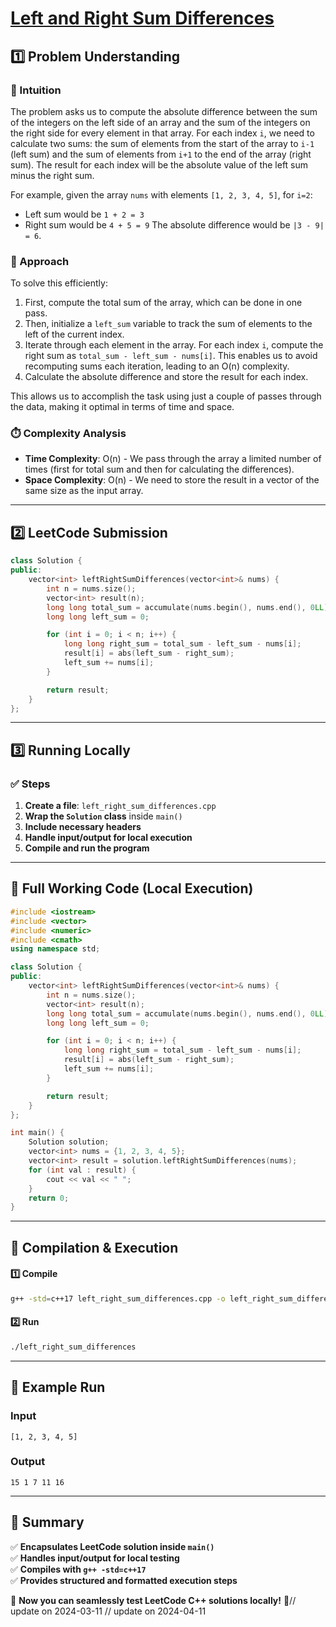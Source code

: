# **[Left and Right Sum Differences](https://leetcode.com/problems/left-and-right-sum-differences/description/)**  

## **1️⃣ Problem Understanding**  
### **📌 Intuition**  
The problem asks us to compute the absolute difference between the sum of the integers on the left side of an array and the sum of the integers on the right side for every element in that array. For each index `i`, we need to calculate two sums: the sum of elements from the start of the array to `i-1` (left sum) and the sum of elements from `i+1` to the end of the array (right sum). The result for each index will be the absolute value of the left sum minus the right sum.

For example, given the array `nums` with elements `[1, 2, 3, 4, 5]`, for `i=2`:
- Left sum would be `1 + 2 = 3`
- Right sum would be `4 + 5 = 9`
The absolute difference would be `|3 - 9| = 6`.

### **🚀 Approach**  
To solve this efficiently:
1. First, compute the total sum of the array, which can be done in one pass.
2. Then, initialize a `left_sum` variable to track the sum of elements to the left of the current index.
3. Iterate through each element in the array. For each index `i`, compute the right sum as `total_sum - left_sum - nums[i]`. This enables us to avoid recomputing sums each iteration, leading to an O(n) complexity.
4. Calculate the absolute difference and store the result for each index.

This allows us to accomplish the task using just a couple of passes through the data, making it optimal in terms of time and space.

### **⏱️ Complexity Analysis**  
- **Time Complexity**: O(n) - We pass through the array a limited number of times (first for total sum and then for calculating the differences).
- **Space Complexity**: O(n) - We need to store the result in a vector of the same size as the input array.

---  

## **2️⃣ LeetCode Submission**  
```cpp
class Solution {
public:
    vector<int> leftRightSumDifferences(vector<int>& nums) {
        int n = nums.size();
        vector<int> result(n);
        long long total_sum = accumulate(nums.begin(), nums.end(), 0LL);
        long long left_sum = 0;

        for (int i = 0; i < n; i++) {
            long long right_sum = total_sum - left_sum - nums[i];
            result[i] = abs(left_sum - right_sum);
            left_sum += nums[i];
        }

        return result;
    }
};
```  

---  

## **3️⃣ Running Locally**  
### **✅ Steps**  
1. **Create a file**: `left_right_sum_differences.cpp`  
2. **Wrap the `Solution` class** inside `main()`  
3. **Include necessary headers**  
4. **Handle input/output for local execution**  
5. **Compile and run the program**  

---  

## **📝 Full Working Code (Local Execution)**  
```cpp
#include <iostream>
#include <vector>
#include <numeric>
#include <cmath>
using namespace std;

class Solution {
public:
    vector<int> leftRightSumDifferences(vector<int>& nums) {
        int n = nums.size();
        vector<int> result(n);
        long long total_sum = accumulate(nums.begin(), nums.end(), 0LL);
        long long left_sum = 0;

        for (int i = 0; i < n; i++) {
            long long right_sum = total_sum - left_sum - nums[i];
            result[i] = abs(left_sum - right_sum);
            left_sum += nums[i];
        }

        return result;
    }
};

int main() {
    Solution solution;
    vector<int> nums = {1, 2, 3, 4, 5};
    vector<int> result = solution.leftRightSumDifferences(nums);
    for (int val : result) {
        cout << val << " ";
    }
    return 0;
}  
```  

---  

## **🔧 Compilation & Execution**  
#### **1️⃣ Compile**  
```bash
g++ -std=c++17 left_right_sum_differences.cpp -o left_right_sum_differences
```  

#### **2️⃣ Run**  
```bash
./left_right_sum_differences
```  

---  

## **🎯 Example Run**  
### **Input**  
```
[1, 2, 3, 4, 5]
```  
### **Output**  
```
15 1 7 11 16 
```  

---  

## **📌 Summary**  
✅ **Encapsulates LeetCode solution inside `main()`**  
✅ **Handles input/output for local testing**  
✅ **Compiles with `g++ -std=c++17`**  
✅ **Provides structured and formatted execution steps**  

🚀 **Now you can seamlessly test LeetCode C++ solutions locally!** 🚀// update on 2024-03-11
// update on 2024-04-11
